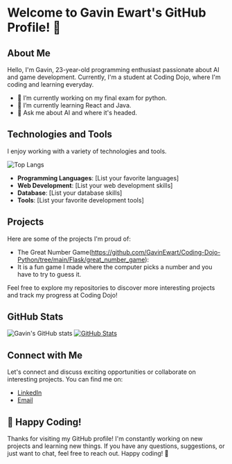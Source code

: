 # Welcome to Gavin Ewart's GitHub Profile! 👋

## About Me

Hello, I'm Gavin, 23-year-old programming enthusiast passionate about AI and game development. Currently, I'm a student at Coding Dojo, where I'm coding and learning everyday.

- 🔭 I’m currently working on my final exam for python.
- 🌱 I’m currently learning React and Java.
- 💬 Ask me about AI and where it's headed.

## Technologies and Tools

I enjoy working with a variety of technologies and tools.

![Top Langs](https://github-readme-stats.vercel.app/api/top-langs/?username=GavinEwart&theme=tokyonight)

- **Programming Languages**: [List your favorite languages]
- **Web Development**: [List your web development skills]
- **Database**: [List your database skills]
- **Tools**: [List your favorite development tools]

## Projects

Here are some of the projects I'm proud of:

- The Great Number Game(https://github.com/GavinEwart/Coding-Dojo-Python/tree/main/Flask/great_number_game):
- It is a fun game I made where the computer picks a number and you have to try to guess it.

Feel free to explore my repositories to discover more interesting projects and track my progress at Coding Dojo!

## GitHub Stats

![Gavin's GitHub stats](https://github-readme-stats.vercel.app/api?username=GavinEwart&show_icons=true&theme=radical)
[![GitHub Stats](https://github-readme-stats.vercel.app/api?username=GavinEwart&show_icons=true&theme=dark)](https://github.com/GavinEwart/github-readme-stats)

## Connect with Me

Let's connect and discuss exciting opportunities or collaborate on interesting projects. You can find me on:

- [LinkedIn](https://www.linkedin.com/in/GavinEwart)
- [Email](ggewart00@gmail.com)

## 🚀 Happy Coding!

Thanks for visiting my GitHub profile! I'm constantly working on new projects and learning new things. If you have any questions, suggestions, or just want to chat, feel free to reach out. Happy coding! 🚀
